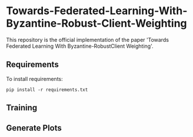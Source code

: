 # Towards-Federated-Learning-With-Byzantine-Robust-Client-Weighting
This repository is the official implementation of the paper 'Towards Federated Learning With Byzantine-RobustClient Weighting'.

## Requirements

To install requirements:

```setup
pip install -r requirements.txt
```

## Training

## Generate Plots
